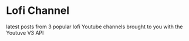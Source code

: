 # Lofi Channel
 latest posts from 3 popular lofi Youtube channels brought to you with the Youtuve V3 API
